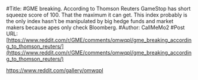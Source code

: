 #Title: #GME breaking. According to Thomson Reuters GameStop has short squeeze score of 100. That the maximum it can get. This index probably is the only index hasn’t be manipulated by big hedge funds and market makers because apes only check Bloomberg.
#Author: CallMeMo2
#Post URL: [https://www.reddit.com/r/GME/comments/omwqpl/gme_breaking_according_to_thomson_reuters/](https://www.reddit.com/r/GME/comments/omwqpl/gme_breaking_according_to_thomson_reuters/)


https://www.reddit.com/gallery/omwqpl